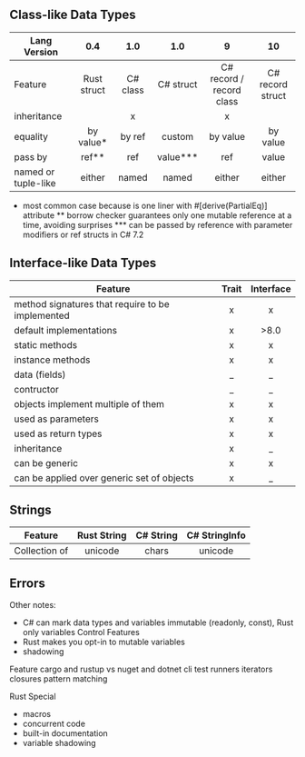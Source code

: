 ## Class-like Data Types
Lang Version|      0.4    |    1.0   | 1.0          | 9                        | 10
   ---      | :-:         |    :-:   |   :-:        |  :-:                     | :-:
Feature     | Rust struct | C# class | C# struct    | C# record / record class | C# record struct 
inheritance |             |    x     |              |    x                     |                 
equality    | by value*   | by ref   | custom       | by value                 | by value         
pass by           |   ref**     | ref      | value***     | ref                      | value            
named or tuple-like | either | named | named | either | either 

* most common case because is one liner with #[derive(PartialEq)] attribute
** borrow checker guarantees only one mutable reference at a time, avoiding surprises
*** can be passed by reference with parameter modifiers or ref structs in C# 7.2

## Interface-like Data Types
Feature                                           | Trait | Interface 
  ---                                             | :-:   | :-------: 
method signatures that require to be implemented  | x     | x         
default implementations                           | x     | >8.0      
static  methods                                   | x     | x         
instance methods                                  | x     | x         
data (fields)                                     | _     | _         
contructor                                        | _     | _         
objects implement multiple  of them               | x     | x
used as parameters                                | x     | x
used as return types                              | x     | x
inheritance                                       | x     | _
can be generic                                    | x     | x
can be applied over generic set of objects        | x     | _

## Strings

Feature                   | Rust String | C# String | C# StringInfo
  ---                     | :-:         | :-:       | :-:
Collection of             | unicode     | chars     | unicode
## Errors

Other notes:
- C# can mark data types and variables immutable (readonly, const), Rust only variables
Control Features
- Rust makes you opt-in to mutable variables
- shadowing

Feature
cargo and rustup vs nuget and dotnet cli
test runners
iterators
closures
pattern matching

Rust Special
- macros
- concurrent code
- built-in documentation 
- variable shadowing